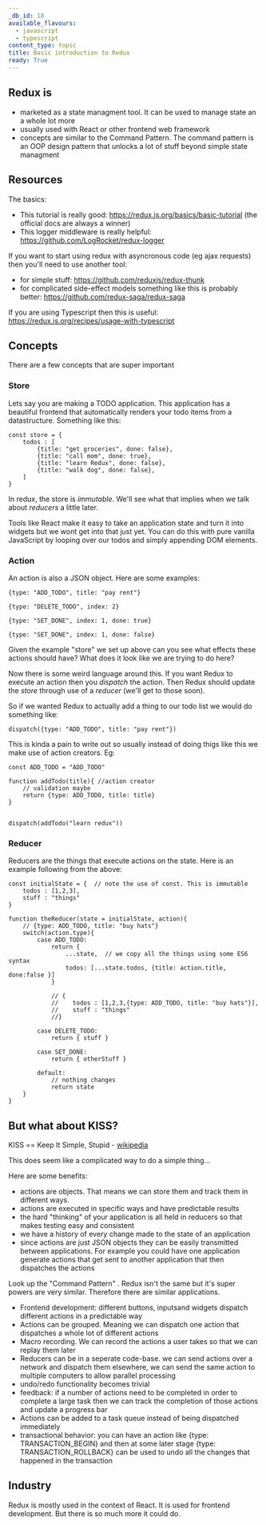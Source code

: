 ```yaml
---
_db_id: 18
available_flavours:
  - javascript
  - typescript
content_type: topic
title: Basic introduction to Redux
ready: True
---
```


## Redux is

- marketed as a state managment tool. It can be used to manage state an a whole lot more
- usually used with React or other frontend web framework
- concepts are similar to the Command Pattern. The command pattern is an OOP design pattern that unlocks a lot of stuff beyond simple state managment

## Resources

The basics:

- This tutorial is really good: https://redux.js.org/basics/basic-tutorial (the official docs are always a winner)
- This logger middleware is really helpful: https://github.com/LogRocket/redux-logger

If you want to start using redux with asyncronous code (eg ajax requests) then you'll need to use another tool:

- for simple stuff: https://github.com/reduxjs/redux-thunk
- for complicated side-effect models something like this is probably better: https://github.com/redux-saga/redux-saga

If you are using Typescript then this is useful: https://redux.js.org/recipes/usage-with-typescript

## Concepts

There are a few concepts that are super important

### Store

Lets say you are making a TODO application. This application has a beautiful frontend that automatically renders your todo items from a datastructure. Something like this:

```
const store = {
    todos : [
        {title: "get groceries", done: false},
        {title: "call mom", done: true},
        {title: "learn Redux", done: false},
        {title: "walk dog", done: false},
    ]
}
```

In redux, the store is _immutable_. We'll see what that implies when we talk about _reducers_ a little later.

Tools like React make it easy to take an application state and turn it into widgets but we wont get into that just yet. You can do this with pure vanilla JavaScript by looping over our todos and simply appending DOM elements.

### Action

An action is also a JSON object. Here are some examples:

```
{type: "ADD_TODO", title: "pay rent"}

{type: "DELETE_TODO", index: 2}

{type: "SET_DONE", index: 1, done: true}

{type: "SET_DONE", index: 1, done: false}

```

Given the example "store" we set up above can you see what effects these actions should have? What does it look like we are trying to do here?

Now there is some weird language around this. If you want Redux to execute an action then you _dispatch_ the action. Then Redux should update the _store_ through use of a _reducer_ (we'll get to those soon).

So if we wanted Redux to actually add a thing to our todo list we would do something like:

```
dispatch({type: "ADD_TODO", title: "pay rent"})
```

This is kinda a pain to write out so usually instead of doing thigs like this we make use of action creators. Eg:

```
const ADD_TODO = "ADD_TODO"

function addTodo(title){ //action creator
    // validation maybe
    return {type: ADD_TODO, title: title}
}


dispatch(addTodo("learn redux"))
```

### Reducer

Reducers are the things that execute actions on the state. Here is an example following from the above:

```
const initialState = {  // note the use of const. This is immutable
    todos : [1,2,3],
    stuff : "things"
}

function theReducer(state = initialState, action){
    // {type: ADD_TODO, title: "buy hats"}
    switch(action.type){
        case ADD_TODO:
            return {
                ...state,  // we copy all the things using some ES6 syntax
                todos: [...state.todos, {title: action.title, done:false }]
            }

            // {
            //    todos : [1,2,3,{type: ADD_TODO, title: "buy hats"}],
            //    stuff : "things"
            //}

        case DELETE_TODO:
            return { stuff }

        case SET_DONE:
            return { otherStuff }

        default:
            // nothing changes
            return state
    }
}
```

## But what about KISS?

KISS == Keep It Simple, Stupid - [wikipedia](https://en.wikipedia.org/wiki/KISS_principle)

This does seem like a complicated way to do a simple thing...

Here are some benefits:

- actions are objects. That means we can store them and track them in different ways.
- actions are executed in specific ways and have predictable results
- the hard "thinking" of your application is all held in reducers so that makes testing easy and consistent
- we have a history of every change made to the state of an application
- since actions are just JSON objects they can be easily transmitted between applications. For example you could have one application generate actions that get sent to another application that then dispatches the actions

Look up the "Command Pattern" . Redux isn't the same but it's super powers are very similar. Therefore there are similar applications.

- Frontend development: different buttons, inputsand widgets dispatch different actions in a predictable way
- Actions can be grouped. Meaning we can dispatch one action that dispatches a whole lot of different actions
- Macro recording. We can record the actions a user takes so that we can replay them later
- Reducers can be in a seperate code-base. we can send actions over a network and dispatch them elsewhere, we can send the same action to multiple computers to allow parallel processing
- undo/redo functionality becomes trivial
- feedback: if a number of actions need to be completed in order to complete a large task then we can track the completion of those actions and update a progress bar
- Actions can be added to a task queue instead of being dispatched immediately
- transactional behavior: you can have an action like {type: TRANSACTION_BEGIN} and then at some later stage {type: TRANSACTION_ROLLBACK} can be used to undo all the changes that happened in the transaction

## Industry

Redux is mostly used in the context of React. It is used for frontend development. But there is so much more it could do.

